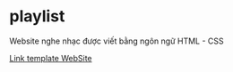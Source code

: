 # playlist
Website nghe nhạc được viết bằng ngôn ngữ HTML - CSS

[Link template WebSite](https://phattai3009.github.io/playlist/)

